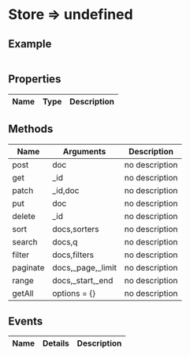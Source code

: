 # Store => undefined

## Example
```html

```

## Properties
Name | Type | Description
--- | --- | ---

## Methods
Name | Arguments | Description
--- | --- | ---
post | doc | no description
get | _id | no description
patch | _id,doc | no description
put | doc | no description
delete | _id | no description
sort | docs,sorters | no description
search | docs,q | no description
filter | docs,filters | no description
paginate | docs,_page,_limit | no description
range | docs,_start,_end | no description
getAll | options = {} | no description

## Events
Name | Details | Description
--- | --- | ---

